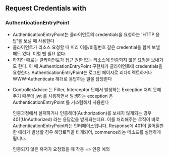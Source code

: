 ## Request Credentials with

### AuthenticationEntryPoint

- AuthenticationEntryPoint는 클라이언트의 credentials을 요청하는 'HTTP 응답'을 보낼 때 사용한다
- 클라이언트가 리소스 요청할 때 미리 이름/비밀번호 같은 credential을 함께 보낼 때도 있다. 이럴 땐 필요 없다.
- 하지만 때로는 클라이언트가 접근 권한 없는 리소스에 인증되지 않은 요청을 보내기도 한다. 이 때 AuthenticationEntryPoint 구현체가
  클라이언트에 credentials을 요청한다. AuthenticationEntryPoint는 로그인 페이지로 리다이렉트하거나 WWW-Authenticate 헤더로 응답하는 일을 담당한다

* ControllerAdvice 는 Filter, Interceptor 단에서 발생하는 Exception 처리 못해주기 때문에
  jwt 를 사용하면서 발생하는 exception 은 AuthenticationEntryPoint 를 커스텀해서 사용한다


    인증과정에서 실패하거나 인증헤더(Authorization)를 보내지 않게되는 경우 401(UnAuthorized) 라는 응답값을 받게되는데요.
    이를 처리해주는 로직이 바로 AuthenticationEntryPoint라는 인터페이스입니다.
    Response에 401이 떨어질만한 에러가 발생할 경우 해당로직을 타게되어, commence라는 메소드를 실행하게됩니다.

    인증되지 않은 유저가 요청했을 때 작동
    => 인증 예외
